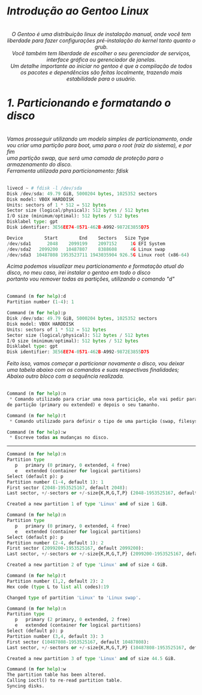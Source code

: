 <i>
<h1>Introdução ao Gentoo Linux</h1><br>
<center>O Gentoo é uma distribuição linux de instalação manual, onde você tem liberdade para fazer configurações pré-instalação do kernel tanto quanto o grub.<br>
Você também tem liberdade de escolher o seu gerenciador de serviços, interface gráfica ou gerenciador de janelas.<br>
Um detalhe importante ao iniciar no gentoo é que a compilação de todos os pacotes e dependências são feitas localmente, trazendo mais estabilidade para o usuário.
</center>
<h1> 1. Particionando e formatando o disco </h1><br>
Vamos prosseguir utilizando um modelo simples de particionamento, onde vou criar uma partição para boot, uma para o root (raíz do sistema), e por fim<br>
uma partição swap, que será uma camada de proteção para o armazenamento do disco.<br>
Ferramenta utilizada para particionamento: fdisk</i><br><br>

```python
livecd ~ # fdisk -l /dev/sda
Disk /dev/sda: 49.79 GiB, 5000204 bytes, 1025352 sectors
Disk model: VBOX HARDDISK
Units: sectors of 1 * 512 = 512 bytes
Sector size (logical/physical): 512 bytes / 512 bytes
I/O size (minimum/optimal): 512 bytes / 512 bytes
Disklabel type: gpt
Disk identifier: 3E56EE74-0571-462B-A992-9872E3855D75

Device        Start        End    Sectors   Size Type
/dev/sda1      2048    2099199    2097152     1G EFI System
/dev/sda2   2099200   10487807    8388608     4G Linux swap
/dev/sda3  10487808 1953523711 1943035904 926.5G Linux root (x86-64)
```
<i>
Acima podemos visualizar meu particionamento e formatação atual do disco, no meu caso, irei instalar o gentoo em todo o disco<br>
portanto vou remover todas as partições, utilizando o comando "d"
</i><br><br>

```python
Command (m for help):d
Partition number (1-4): 1

Command (m for help):p
Disk /dev/sda: 49.79 GiB, 5000204 bytes, 1025352 sectors
Disk model: VBOX HARDDISK
Units: sectors of 1 * 512 = 512 bytes
Sector size (logical/physical): 512 bytes / 512 bytes
I/O size (minimum/optimal): 512 bytes / 512 bytes
Disklabel type: gpt
Disk identifier: 3E56EE74-0571-462B-A992-9872E3855D75
```
<i>
Feito isso, vamos começar a particionar novamente o disco, vou deixar uma tabela abaixo com os comandos e suas respectivas finalidades; Abaixo outro bloco com a sequência realizada.
</i><br><br>

```python
Command (m for help):n
 * Comando utilizado para criar uma nova particição, ele vai pedir para determinar o tipo
de partição (primary ou extended) e depois o seu tamanho.

Command (m for help):t
 * Comando utilizado para definir o tipo de uma partição (swap, filesystem, EFI...)

Command (m for help):w
 * Escreve todas as mudanças no disco.
```

<hr>

```python
Command (m for help):n 
Partition type
   p   primary (0 primary, 0 extended, 4 free)
   e   extended (container for logical partitions)
Select (default p): p
Partition number (1-4, default 1): 1
First sector (2048-1953525167, default 2048):
Last sector, +/-sectors or +/-size{K,M,G,T,P} (2048-1953525167, default 1953525167): +1G

Created a new partition 1 of type 'Linux' and of size 1 GiB.

Command (m for help):n 
Partition type
   p   primary (0 primary, 0 extended, 4 free)
   e   extended (container for logical partitions)
Select (default p): p
Partition number (2-4, default 1): 2
First sector (2099200-1953525167, default 2099200):
Last sector, +/-sectors or +/-size{K,M,G,T,P} (2099200-1953525167, default 1953525167): +4G

Created a new partition 2 of type 'Linux' and of size 4 GiB.

Command (m for help):t
Partition number (1,2, default 2): 2
Hex code (type L to list all codes):19

Changed type of partition 'Linux' to 'Linux swap'.

Command (m for help):n
Partition type
   p   primary (2 primary, 0 extended, 2 free)
   e   extended (container for logical partitions)
Select (default p): p
Partition number (3,4, default 3): 3
First sector (10487808-1953525167, default 10487808):
Last sector, +/-sectors or +/-size{K,M,G,T,P} (10487808-1953525167, default 1953525167):

Created a new partition 3 of type 'Linux' and of size 44.5 GiB.

Command (m for help):w
The partition table has been altered.
Calling ioctl() to re-read partition table.
Syncing disks.

```
